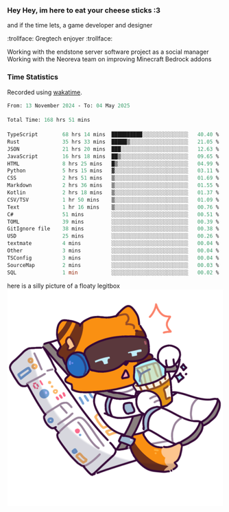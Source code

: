 ### Hey Hey, im here to eat your cheese sticks :3
and if the time lets, a game developer and designer

:trollface: Gregtech enjoyer :trollface:

Working with the endstone server software project as a social manager<br>
Working with the Neoreva team on improving Minecraft Bedrock addons

### Time Statistics
Recorded using [wakatime](https://wakatime.com).

<!--START_SECTION:waka-->

```ocaml
From: 13 November 2024 - To: 04 May 2025

Total Time: 168 hrs 51 mins

TypeScript        68 hrs 14 mins  ██████████░░░░░░░░░░░░░░░   40.40 %
Rust              35 hrs 33 mins  █████▒░░░░░░░░░░░░░░░░░░░   21.05 %
JSON              21 hrs 20 mins  ███░░░░░░░░░░░░░░░░░░░░░░   12.63 %
JavaScript        16 hrs 18 mins  ██▒░░░░░░░░░░░░░░░░░░░░░░   09.65 %
HTML              8 hrs 25 mins   █▒░░░░░░░░░░░░░░░░░░░░░░░   04.99 %
Python            5 hrs 15 mins   ▓░░░░░░░░░░░░░░░░░░░░░░░░   03.11 %
CSS               2 hrs 51 mins   ▒░░░░░░░░░░░░░░░░░░░░░░░░   01.69 %
Markdown          2 hrs 36 mins   ▒░░░░░░░░░░░░░░░░░░░░░░░░   01.55 %
Kotlin            2 hrs 18 mins   ▒░░░░░░░░░░░░░░░░░░░░░░░░   01.37 %
CSV/TSV           1 hr 50 mins    ▒░░░░░░░░░░░░░░░░░░░░░░░░   01.09 %
Text              1 hr 16 mins    ▒░░░░░░░░░░░░░░░░░░░░░░░░   00.76 %
C#                51 mins         ░░░░░░░░░░░░░░░░░░░░░░░░░   00.51 %
TOML              39 mins         ░░░░░░░░░░░░░░░░░░░░░░░░░   00.39 %
GitIgnore file    38 mins         ░░░░░░░░░░░░░░░░░░░░░░░░░   00.38 %
USD               25 mins         ░░░░░░░░░░░░░░░░░░░░░░░░░   00.26 %
textmate          4 mins          ░░░░░░░░░░░░░░░░░░░░░░░░░   00.04 %
Other             3 mins          ░░░░░░░░░░░░░░░░░░░░░░░░░   00.04 %
TSConfig          3 mins          ░░░░░░░░░░░░░░░░░░░░░░░░░   00.04 %
SourceMap         2 mins          ░░░░░░░░░░░░░░░░░░░░░░░░░   00.03 %
SQL               1 min           ░░░░░░░░░░░░░░░░░░░░░░░░░   00.02 %
```

<!--END_SECTION:waka-->

here is a silly picture of a floaty legitbox
![Silly legitbox](goobernoback_lower.png)
